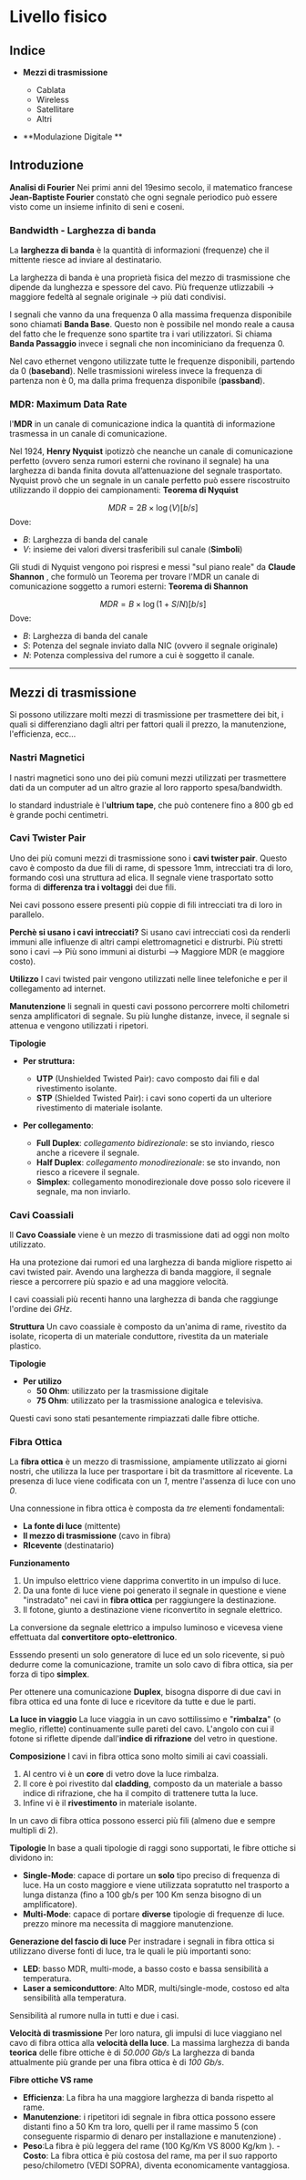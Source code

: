 # Livello fisico
## Indice
- **Mezzi di trasmissione**
	- Cablata
	- Wireless
	- Satellitare
	- Altri
	
- **Modulazione Digitale **

## Introduzione

**Analisi di Fourier**
Nei primi anni del 19esimo secolo, il matematico francese **Jean-Baptiste Fourier** constatò che ogni segnale periodico può essere visto come  un insieme infinito di seni e coseni.

### **Bandwidth - Larghezza di banda**

La **larghezza di banda** è la quantità di informazioni (frequenze) che il mittente riesce ad inviare al destinatario. 

La larghezza di banda è una proprietà fisica del mezzo di trasmissione che dipende da lunghezza e spessore del cavo.
Più frequenze utlizzabili -> maggiore fedeltà al segnale originale -> più dati condivisi.

I segnali che vanno da una frequenza 0 alla massima frequenza disponibile sono chiamati  **Banda Base**.
Questo non è possibile nel mondo reale a causa del fatto che le frequenze sono spartite tra i vari utilizzatori.
Si chiama **Banda Passaggio** invece i segnali che non incominiciano da frequenza 0.

Nel cavo ethernet vengono utilizzate tutte le frequenze disponibili, partendo da 0 (**baseband**). Nelle trasmissioni wireless invece la frequenza di partenza non è 0, ma dalla prima frequenza disponibile (**passband**).

### **MDR: Maximum Data Rate**

l'**MDR** in un canale di comunicazione indica la quantità di informazione trasmessa in un canale di comunicazione.

Nel 1924, **Henry Nyquist** ipotizzò che neanche un canale di comunicazione perfetto (ovvero senza rumori esterni che rovinano il segnale) ha una larghezza di banda finita dovuta all’attenuazione del segnale trasportato.
Nyquist provò che un segnale in un canale perfetto può essere riscostruito utilizzando il doppio dei campionamenti: **Teorema di Nyquist**

$$
MDR = 2B \times\log(V) [b/s]
$$
Dove:
- *B*: Larghezza di banda del canale
- *V*:  insieme dei valori diversi trasferibili sul canale (**Simboli**)


Gli studi di Nyquist vengono poi rispresi e messi "sul piano reale" da **Claude Shannon** , che formulò un Teorema per trovare l'MDR un canale di comunicazione soggetto a rumori esterni: **Teorema di Shannon**

$$
MDR = B \times\log(1+S/N) [b/s]
$$
Dove:
- *B*: Larghezza di banda del canale
- *S*: Potenza del segnale inviato dalla NIC  (ovvero il segnale originale)
- *N*: Potenza complessiva del rumore a cui è soggetto il canale.
***
## Mezzi di trasmissione
Si possono utilizzare molti mezzi di trasmissione per trasmettere dei bit, i quali si differenziano dagli altri per fattori quali il prezzo, la manutenzione, l'efficienza, ecc...

### **Nastri Magnetici**
I nastri magnetici sono uno dei più comuni mezzi utilizzati per trasmettere dati da un computer ad un altro grazie al loro rapporto spesa/bandwidth.

lo standard industriale è l'**ultrium tape**, che può contenere fino a 800 gb ed è grande pochi centimetri.

### **Cavi Twister Pair**
Uno dei più comuni mezzi di trasmissione sono i **cavi twister pair**.
Questo cavo è composto da due fili di rame, di spessore 1mm, intrecciati tra di loro, formando così una struttura ad elica.
Il segnale viene trasportato sotto forma di **differenza tra i voltaggi** dei due fili.

Nei cavi possono essere presenti più coppie di fili intrecciati tra di loro in parallelo.


**Perchè si usano i cavi intrecciati?**
Si usano cavi intrecciati così da renderli immuni alle influenze di altri campi elettromagnetici e distrurbi.
Più stretti sono i cavi --> Più sono immuni ai disturbi --> Maggiore MDR (e maggiore costo).

**Utilizzo**
I cavi twisted pair vengono utilizzati nelle linee telefoniche e per il collegamento ad internet.

**Manutenzione**
Ii segnali in questi cavi possono percorrere molti chilometri senza amplificatori di segnale.
Su più lunghe distanze, invece, il segnale si attenua e vengono utilizzati i ripetori.

**Tipologie**
- **Per struttura:**
	- **UTP** (Unshielded Twisted Pair): cavo composto dai fili e dal rivestimento isolante.
	- **STP** (Shielded Twisted Pair): i cavi sono coperti da un ulteriore rivestimento di materiale isolante.

- **Per collegamento**:
	-  **Full Duplex**: *collegamento bidirezionale*: se sto inviando, riesco anche a ricevere il segnale.
	- **Half Duplex**: *collegamento monodirezionale*: se sto invando, non riesco a ricevere il segnale.
	- **Simplex**: collegamento monodirezionale dove posso solo ricevere il segnale, ma non inviarlo.

### **Cavi Coassiali** 
Il **Cavo Coassiale** viene è un mezzo di trasmissione dati ad oggi non molto utilizzato.

Ha una protezione dai rumori ed una larghezza di banda migliore rispetto ai cavi twisted pair.
Avendo una larghezza di banda maggiore, il segnale riesce a percorrere più spazio e ad una maggiore velocità.

I cavi coassiali più recenti hanno una larghezza di banda che raggiunge l'ordine dei *GHz*.

**Struttura**
Un cavo coassiale è composto da un'anima di rame, rivestito da isolate, ricoperta di un materiale conduttore, rivestita da un materiale plastico.

**Tipologie**
- **Per utilizo**
	- **50 Ohm**: utilizzato per la trasmissione digitale
	- **75 Ohm**: utilizzato per la trasmissione analogica e televisiva.

Questi cavi sono stati pesantemente rimpiazzati dalle fibre ottiche.

### **Fibra Ottica**

La **fibra ottica** è un mezzo di trasmissione, ampiamente utilizzato ai giorni nostri, che utilizza la luce per trasportare i bit da trasmittore al ricevente.
La presenza di luce viene codificata con un *1*, mentre l'assenza di luce con uno *0*.

Una connessione in fibra ottica è composta da *tre* elementi fondamentali:
- **La fonte di luce** (mittente)
- **Il mezzo di trasmissione** (cavo in fibra) 
- **RIcevente** (destinatario)


**Funzionamento**
1) Un impulso elettrico viene dapprima convertito in un impulso di luce.
2) Da una fonte di luce viene poi generato il segnale in questione e viene "instradato" nei cavi in **fibra ottica** per raggiungere la destinazione.
3) Il fotone, giunto a destinazione viene riconvertito in segnale elettrico.

La conversione da segnale elettrico a impulso luminoso e vicevesa viene effettuata dal **convertitore opto-elettronico**.

Esssendo presenti un solo generatore di luce ed un solo ricevente, si può dedurre come la comunicazione, tramite un solo cavo di fibra ottica, sia per forza di tipo **simplex**.

Per ottenere una comunicazione **Duplex**, bisogna disporre di due  cavi in fibra ottica ed una fonte di luce e ricevitore da tutte e due le parti.

**La luce in viaggio**
La luce viaggia in un cavo sottilissimo e "**rimbalza**" (o meglio, riflette) continuamente sulle pareti del cavo.
L'angolo con cui il fotone si riflette dipende dall'**indice di rifrazione** del vetro in questione.

**Composizione**
I cavi in fibra ottica sono molto simili ai cavi coassiali.
1. Al centro vi è un **core** di vetro dove la luce rimbalza.
2.  Il core è poi rivestito dal **cladding**, composto da un materiale a basso indice di rifrazione, che ha il compito di trattenere tutta la luce.
3.  Infine vi è il **rivestimento** in materiale isolante.

In un cavo di fibra ottica possono esserci più fili (almeno due e sempre multipli di 2).

**Tipologie**
In base a quali tipologie di raggi sono supportati, le fibre ottiche si dividono in:
- **Single-Mode**: capace di portare un **solo**  tipo preciso di frequenza di luce.
Ha un costo maggiore e viene utilizzata sopratutto nel trasporto a lunga distanza (fino a 100 gb/s per 100 Km senza bisogno di un amplificatore).
- **Multi-Mode**: capace di portare **diverse** tipologie di frequenze di luce.
prezzo minore ma necessita di maggiore manutenzione.

**Generazione del fascio di luce**
Per instradare i segnali in fibra ottica si utilizzano diverse fonti di luce, tra le quali le più importanti sono:
- **LED**: basso MDR, multi-mode, a basso costo e bassa sensibilità a temperatura.
- **Laser a semiconduttore**: Alto MDR, multi/single-mode, costoso ed alta sensibilità alla temperatura.

Sensibilità al rumore nulla in tutti e due i casi.

**Velocità di trasmissione**
Per loro natura, gli impulsi di luce viaggiano nel cavo di fibra ottica alla **velocità della luce**.
La massima larghezza di banda **teorica** delle fibre ottiche è di *50.000 Gb/s*
La larghezza di banda attualmente più grande per una fibra ottica è di *100 Gb/s*.

**Fibre ottiche VS rame**
- **Efficienza**: La fibra ha una maggiore larghezza di banda rispetto al rame.
- **Manutenzione**: i ripetitori idi segnale in fibra ottica possono essere distanti fino a 50 Km tra loro, quelli per il rame massimo 5 (con conseguente risparmio di denaro per installazione e manutenzione) .
- **Peso**:La fibra è più leggera del rame (100 Kg/Km VS 8000 Kg/km ).
-**Costo**: La fibra ottica è più costosa del rame, ma per il suo rapporto peso/chilometro (VEDI SOPRA), diventa economicamente vantaggiosa.












